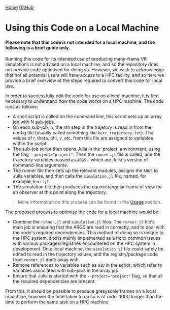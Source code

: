 [Home](https://raichkel.github.io/GR_in_VR/)    [GitHub](https://github.com/raichkel/GR_in_VR)

# Using this Code on a Local Machine

#### Please note that this code is not intended for a local machine, and the following is a brief guide only.

Running this code for its intended use of producing many-frame VR simulations is not advised on a local machine, and so the repository does not provide code optimised for doing so. However, we wish to acknowledge that not all potential users will have access to a HPC facility, and so here we provide a brief overview of the steps required to convert this code for local use.

In order to successfully edit the code for use on a local machine, it is first necessary to understand how the code works on a HPC machine. The code runs as follows:

- A shell script is called on the command line, this script sets up an array job with N sub-jobs.
- On each sub-job, n, the nth step in the trajetory is read in from the config file (usually called something like `kerr_trajectory.txt`). The values of r, theta, phi, v, etc. from this file are assigned to variables within the script. 
- The sub-job script then opens Julia in the 'project' environment, using the flag `--project="project"`. Then the `runner.jl` file is called, and the trajectory variables passed as `ARGS` - which are Julia's version of command-line arguments.
- The runner file then sets up the relevant modules, assigns the `ARGS` to Julia variables, and then calls the `simulation.jl` file, named, for example, `kerr.jl`. 
- The simulation file then produces the equirectangular frame of view for an observer at this point along the trajectory.

> More information on this process can be found in the [Usage](https://raichkel.github.io/GR_in_VR/usage.html) section.

The proposed process to optimise the code for a local machine would be:
- Combine the `runner.jl` and `simulation.jl` files. The `runner.jl` file's main job is ensuring that the ARGS are read in correctly, and to deal with the code's required deoendencies. This method of doing so is unique to the HPC system, and is mainly implemented as a fix to common issues with various packages/registries encountered on the HPC system in development. On a local machine, the `simulation.jl` file could safely be edited to read in the trajectory values, and the registry/package code from `runner.jl` done away with.
- Remove references to variables such as `$ID` in the script, which refer to variables associated with sub-jobs in the array job.
- Ensure that Julia is started with the `--project="project"` flag, so that all the required dependencies are present.

From this, it should be possible to produce gresyscale frames on a local madchine, however the time taken to do so is of order 1000 longer than the time to perform the same task on a HPC machine.